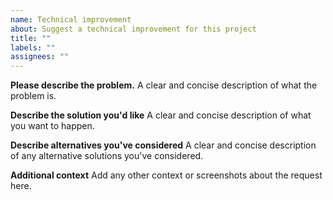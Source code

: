 ```yaml
---
name: Technical improvement
about: Suggest a technical improvement for this project
title: ""
labels: ""
assignees: ""
---
```


**Please describe the problem.**
A clear and concise description of what the problem is.

**Describe the solution you'd like**
A clear and concise description of what you want to happen.

**Describe alternatives you've considered**
A clear and concise description of any alternative solutions you've considered.

**Additional context**
Add any other context or screenshots about the request here.

